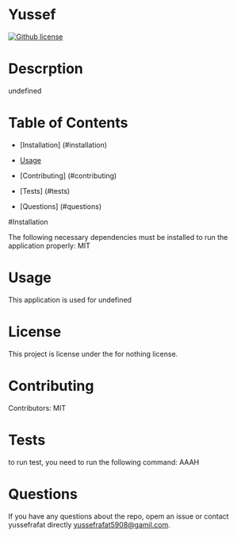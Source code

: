 
  # Yussef
  [![Github license](https://img.shields.io/badge/license-MIT-blue.svg)](https://github.com/yussefrafat/Yussef)

  # Descrption
  undefined

  # Table of Contents

  * [Installation] (#installation)

  * [Usage](#usage)

  * [Contributing] (#contributing)

  * [Tests] (#tests)

  * [Questions] (#questions)

  #Installation

  The following necessary dependencies must be installed to run the application properly: MIT

  # Usage

  This application is used for undefined

  # License
  
  This project is license under the for nothing license.

  # Contributing 
  
  Contributors: MIT

  # Tests 

  to run test, you need to run the following command: AAAH

  # Questions 

  If you have any questions about the repo, opem an issue or contact yussefrafat directly yussefrafat5908@gamil.com.

  